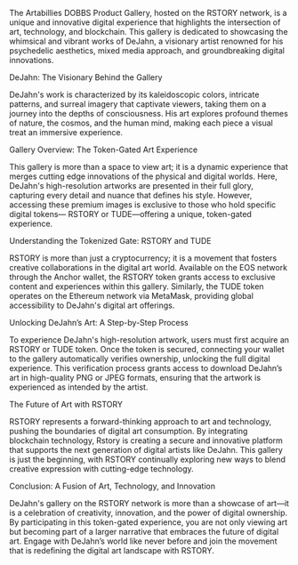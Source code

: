 The Artabillies DOBBS Product Gallery, hosted on the RSTORY network, is a unique and innovative digital experience that highlights the intersection of art, technology, and blockchain. This gallery is dedicated to showcasing the whimsical and vibrant works of DeJahn, a visionary artist renowned for his psychedelic aesthetics, mixed media approach, and groundbreaking digital innovations.

DeJahn: The Visionary Behind the Gallery

DeJahn's work is characterized by its kaleidoscopic colors, intricate patterns, and surreal imagery that captivate viewers, taking them on a journey into the depths of consciousness. His art explores profound themes of nature, the cosmos, and the human mind, making each piece a visual treat an immersive experience.

Gallery Overview: The Token-Gated Art Experience

This gallery is more than a space to view art; it is a dynamic experience that merges cutting edge innovations of the physical and digital worlds. Here, DeJahn's high-resolution artworks are presented in their full glory, capturing every detail and nuance that defines his style. However, accessing these premium images is exclusive to those who hold specific digital tokens— RSTORY or TUDE—offering a unique, token-gated experience.

Understanding the Tokenized Gate: RSTORY and TUDE

RSTORY is more than just a cryptocurrency; it is a movement that fosters creative collaborations in the digital art world. Available on the EOS network through the Anchor wallet, the RSTORY token grants access to exclusive content and experiences within this gallery. Similarly, the TUDE token operates on the Ethereum network via MetaMask, providing global accessibility to DeJahn's digital art offerings.

Unlocking DeJahn’s Art: A Step-by-Step Process

To experience DeJahn's high-resolution artwork, users must first acquire an RSTORY or TUDE token. Once the token is secured, connecting your wallet to the gallery automatically verifies ownership, unlocking the full digital experience. This verification process grants access to download DeJahn’s art in high-quality PNG or JPEG formats, ensuring that the artwork is experienced as intended by the artist.

The Future of Art with RSTORY

RSTORY represents a forward-thinking approach to art and technology, pushing the boundaries of digital art consumption. By integrating blockchain technology, Rstory is creating a secure and innovative platform that supports the next generation of digital artists like DeJahn. This gallery is just the beginning, with RSTORY continually exploring new ways to blend creative expression with cutting-edge technology.

Conclusion: A Fusion of Art, Technology, and Innovation

DeJahn's gallery on the RSTORY network is more than a showcase of art—it is a celebration of creativity, innovation, and the power of digital ownership. By participating in this token-gated experience, you are not only viewing art but becoming part of a larger narrative that embraces the future of digital art. Engage with DeJahn’s world like never before and join the movement that is redefining the digital art landscape with RSTORY.
